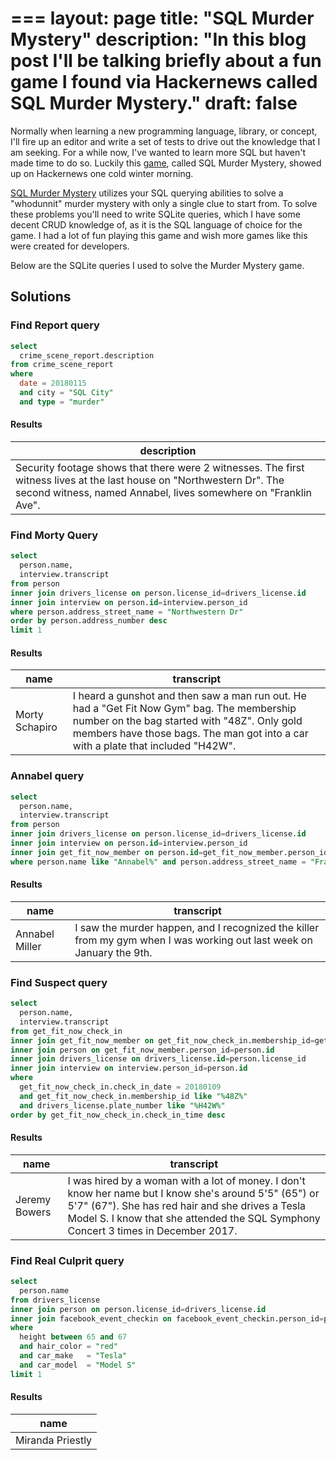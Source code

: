 ===
layout: page
title: "SQL Murder Mystery"
description: "In this blog post I'll be talking briefly about a fun game I found via Hackernews called SQL Murder Mystery."
draft: false 
===

Normally when learning a new programming language, library, or concept, I'll fire up an editor and write a set of tests to drive out the knowledge that I am seeking. For a while now, I've wanted to learn more SQL but haven't made time to do so. Luckily this [game](https://news.ycombinator.com/item?id=21799988), called SQL Murder Mystery, showed up on Hackernews one cold winter morning.

[SQL Murder Mystery](https://mystery.knightlab.com/) utilizes your SQL querying abilities to solve a "whodunnit" murder mystery with only a single clue to start from. To solve these problems you'll need to write SQLite queries, which I have some decent CRUD knowledge of, as it is the SQL language of choice for the game. I had a lot of fun playing this game and wish more games like this were created for developers.

Below are the SQLite queries I used to solve the Murder Mystery game.

## Solutions
### Find Report query
```sql
select
  crime_scene_report.description
from crime_scene_report
where
  date = 20180115
  and city = "SQL City"
  and type = "murder"
```

#### Results
| description |
|-------------------------------------------------------------------------------------------------------------------------------------------------------------------------------------------|
| Security footage shows that there were 2 witnesses. The first witness lives at the last house on "Northwestern Dr". The second witness, named Annabel, lives somewhere on "Franklin Ave". |

### Find Morty Query
```sql
select
  person.name,
  interview.transcript
from person
inner join drivers_license on person.license_id=drivers_license.id
inner join interview on person.id=interview.person_id
where person.address_street_name = "Northwestern Dr"
order by person.address_number desc
limit 1
```

#### Results
| name           | transcript                                                                                                                                                                                                                      |
|----------------|---------------------------------------------------------------------------------------------------------------------------------------------------------------------------------------------------------------------------------|
| Morty Schapiro | I heard a gunshot and then saw a man run out. He had a "Get Fit Now Gym" bag. The membership number on the bag started with "48Z". Only gold members have those bags. The man got into a car with a plate that included "H42W". |

### Annabel query
```sql
select
  person.name,
  interview.transcript
from person
inner join drivers_license on person.license_id=drivers_license.id
inner join interview on person.id=interview.person_id
inner join get_fit_now_member on person.id=get_fit_now_member.person_id
where person.name like "Annabel%" and person.address_street_name = "Franklin Ave"
```

#### Results
| name           | transcript                                                                                                            |
|----------------|-----------------------------------------------------------------------------------------------------------------------|
| Annabel Miller | I saw the murder happen, and I recognized the killer from my gym when I was working out last week on January the 9th. |

### Find Suspect query
```sql
select 
  person.name,
  interview.transcript
from get_fit_now_check_in
inner join get_fit_now_member on get_fit_now_check_in.membership_id=get_fit_now_member.id
inner join person on get_fit_now_member.person_id=person.id
inner join drivers_license on drivers_license.id=person.license_id
inner join interview on interview.person_id=person.id
where
  get_fit_now_check_in.check_in_date = 20180109
  and get_fit_now_check_in.membership_id like "%48Z%"
  and drivers_license.plate_number like "%H42W%"
order by get_fit_now_check_in.check_in_time desc
```

#### Results
| name                  | transcript                                                                                                                                                                                                                                       |
|-----------------------|--------------------------------------------------------------------------------------------------------------------------------------------------------------------------------------------------------------------------------------------------|
| Jeremy Bowers	 | I was hired by a woman with a lot of money. I don't know her name but I know she's around 5'5" (65") or 5'7" (67"). She has red hair and she drives a Tesla Model S. I know that she attended the SQL Symphony Concert 3 times in December 2017. |

### Find Real Culprit query
```sql
select
  person.name
from drivers_license
inner join person on person.license_id=drivers_license.id
inner join facebook_event_checkin on facebook_event_checkin.person_id=person.id
where
  height between 65 and 67
  and hair_color = "red"
  and car_make   = "Tesla"
  and car_model  = "Model S"
limit 1
```

#### Results
| name             |
|------------------|
| Miranda Priestly |
